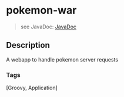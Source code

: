 # pokemon-war
> see JavaDoc: [JavaDoc](docs/javadoc/index.html)

## Description
A webapp to handle pokemon server requests

### Tags
[Groovy, Application]
